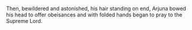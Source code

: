 Then, bewildered and astonished, his hair standing on end, Arjuna bowed his head to offer obeisances and with folded hands began to pray to the Supreme Lord.